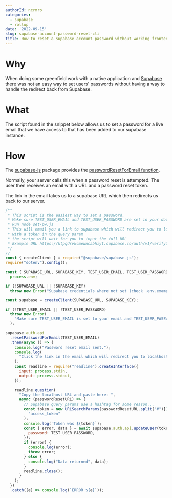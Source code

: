 ```yaml
---
authorId: ncrmro
categories: 
  - supabase
  - rollup
date: '2022-09-15'
slug: supabase-account-password-reset-cli
title: How to reset a supabase account password without working frontend.
---
```


# Why

When doing some greenfield work with a native application and [Supabase](https://supabase.com/) there was not an easy
way to set users' passwords without having a way to handle the redirect back from Supabase.


# What

The script found in the snippet below allows us to set a password for a live email that we have access to that has been added to our supabase
instance.

# How


The [supabase-js](https://github.com/supabase/supabase-js) package provides the [passwordResetForEmail function](https://supabase.com/docs/reference/javascript/auth-api-resetpasswordforemail).

Normally, your server calls this when a password reset is attempted. The user then receives an email with a URL and a password reset token.

The link in the email takes us to a supabase URL which then redirects us back to our server.


```javascript
/**
 * This script is the easiest way to set a password.
 * Make sure TEST_USER_EMAIL and TEST_USER_PASSWORD are set in your dotenv file
 * Run node set-pw.js
 * This will email you a link to supabase which will redirect you to localhost
 * with a token in the query param
 * the script will wait for you to input the full URL
 * Example URL https://ktpqdrvkcmewncabhiyt.supabase.co/auth/v1/verify?token=FAKE_TOKEN&type=recovery&redirect_to=http://localhost:3000
 */
//
const { createClient } = require("@supabase/supabase-js");
require("dotenv").config();

const { SUPABASE_URL, SUPABASE_KEY, TEST_USER_EMAIL, TEST_USER_PASSWORD } =
  process.env;

if (!SUPABASE_URL || !SUPABASE_KEY)
  throw new Error("Supabase credentials where not set (check .env.example?)");

const supabase = createClient(SUPABASE_URL, SUPABASE_KEY);

if (!TEST_USER_EMAIL || !TEST_USER_PASSWORD)
  throw new Error(
    "Make sure TEST_USER_EMAIL is set to your email and TEST_USER_PASSWORD is defined"
  );

supabase.auth.api
  .resetPasswordForEmail(TEST_USER_EMAIL)
  .then(async () => {
    console.log("Password reset email sent.");
    console.log(
      "Click the link in the email which will redirect you to localhost"
    );
    const readline = require("readline").createInterface({
      input: process.stdin,
      output: process.stdout,
    });

    readline.question(
      "Copy the localhost URL and paste here: ",
      async (passwordResetURL) => {
        // Supabase query params use a hashtag for some reason...
        const token = new URLSearchParams(passwordResetURL.split("#")[1]).get(
          "access_token"
        );
        console.log(`Token was ${token}`);
        const { error, data } = await supabase.auth.api.updateUser(token, {
          password: TEST_USER_PASSWORD,
        });
        if (error) {
          console.log(error);
          throw error;
        } else {
          console.log("Data returned", data);
        }
        readline.close();
      }
    );
  })
  .catch((e) => console.log(`ERROR ${e}`));
```
